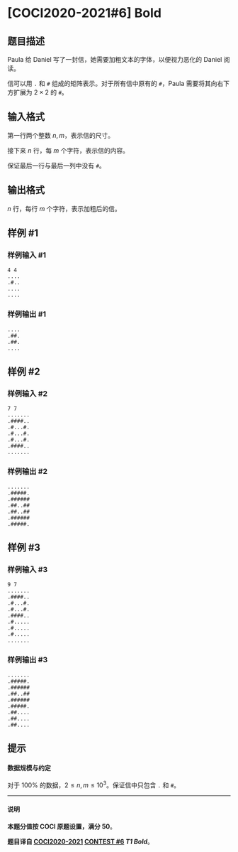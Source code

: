 # [COCI2020-2021#6] Bold

## 题目描述

Paula 给 Daniel 写了一封信，她需要加粗文本的字体，以便视力恶化的 Daniel 阅读。

信可以用 `.` 和 `#` 组成的矩阵表示。对于所有信中原有的 `#`，Paula 需要将其向右下方扩展为 $2 \times 2$ 的 `#`。

## 输入格式

第一行两个整数 $n, m$，表示信的尺寸。

接下来 $n$ 行，每 $m$ 个字符，表示信的内容。

保证最后一行与最后一列中没有 `#`。

## 输出格式

$n$ 行，每行 $m$ 个字符，表示加粗后的信。

## 样例 #1

### 样例输入 #1
```
4 4
....
.#..
....
....
```

### 样例输出 #1

```
....
.##.
.##.
....
```

## 样例 #2

### 样例输入 #2
```
7 7
.......
.####..
.#...#.
.#...#.
.#...#.
.####..
.......
```

### 样例输出 #2

```
.......
.#####.
.######
.##..##
.##..##
.######
.#####.
```

## 样例 #3

### 样例输入 #3
```
9 7
.......
.####..
.#...#.
.#...#.
.####..
.#.....
.#.....
.#.....
.......
```

### 样例输出 #3

```
.......
.#####.
.######
.##..##
.######
.#####.
.##....
.##....
.##....
```

## 提示

#### 数据规模与约定

对于 $100\%$ 的数据，$2 \le n, m \le 10^3$。保证信中只包含 `.` 和 `#`。

------------

#### 说明

**本题分值按 COCI 原题设置，满分 $50$**。

**题目译自 [COCI2020-2021](https://hsin.hr/coci/archive/2020_2021/) [CONTEST #6](https://hsin.hr/coci/archive/2020_2021/contest6_tasks.pdf) _T1 Bold_**。
